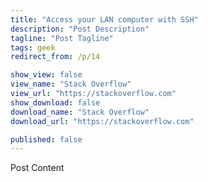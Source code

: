 ```yaml
---
title: "Access your LAN computer with SSH"
description: "Post Description"
tagline: "Post Tagline"
tags: geek
redirect_from: /p/14

show_view: false
view_name: "Stack Overflow"
view_url: "https://stackoverflow.com"
show_download: false
download_name: "Stack Overflow"
download_url: "https://stackoverflow.com"

published: false
---
```


Post Content
